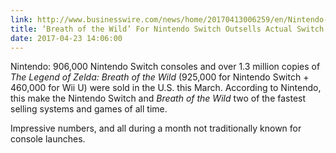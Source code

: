 ```yaml
---
link: http://www.businesswire.com/news/home/20170413006259/en/Nintendo-Switch-Fastest-Selling-Video-Game-System-Nintendo
title: ‘Breath of the Wild’ For Nintendo Switch Outsells Actual Switch Consoles  
date: 2017-04-23 14:06:00
---
```


Nintendo: 906,000 Nintendo Switch consoles and over 1.3 million copies of _The Legend of Zelda: Breath of the Wild_ (925,000 for Nintendo Switch + 460,000 for Wii U) were sold in the U.S. this March. According to Nintendo, this make the Nintendo Switch and _Breath of the Wild_ two of the fastest selling systems and games of all time. 

Impressive numbers, and all during a month not traditionally known for console launches. 
